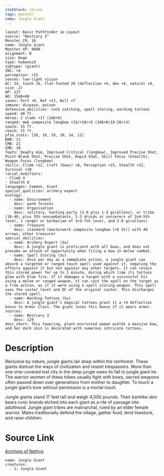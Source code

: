 ```yaml
---
statblock: inline
tags: monster
name: Jungle Giant
---
```

```statblock
layout: Basic Pathfinder 1e Layout
source: "Bestiary 3"
Monster_CR: 10
name: Jungle Giant
Monster_XP: 9600
alignment: N
size: Huge
type: humanoid
subtype: (giant)
INI: +4
perception: +15
senses: low-light vision
AC: 24, touch 16, flat-footed 20 (deflection +4, dex +4, natural +8, size -2)
HP: 127
HD: 15d8+60
saves: Fort +9, Ref +13, Will +7
immune: disease, poison
defensive_abilities: rock catching, spell storing, warding tattoos
speed: 40 ft.
melee: 2 slams +17 (2d6+8)
ranged: mwk composite longbow +15/+10/+5 (3d6+8/19-20/×3)
space: 15 ft.
reach: 15 ft.
pf1e_stats: [26, 19, 19, 10, 14, 11]
BAB: 11
CMB: 21
CMD: 39
feats: Deadly Aim, Improved Critical (longbow), Improved Precise Shot, Point-Blank Shot, Precise Shot, Rapid Shot, Skill Focus (Stealth), Weapon Focus (longbow)
skills: Climb +12, Craft (bows) +8, Perception +15, Stealth +12, Survival +10
racial_modifiers:
- Climb 4
- Stealth 8
languages: Common, Giant
special_qualities: archery expert
ecology:
  - name: Environment
    desc: warm forests
  - name: Organisation
    desc: solitary, hunting party (2-9 plus 1-3 girallons), or tribe (10-40, plus 35% noncombatants, 1-3 druids or sorcerers of 2nd-5th level, 1 ranger or barbarian of 3rd-7th level, and 2-8 girallons)
  - name: Treasure
    desc: standard (masterwork composite longbow [+8 Str] with 40 arrows, other treasure)
special_abilities:
  - name: Archery Expert (Su)
    desc: A jungle giant is proficient with all bows, and does not provoke an attack of opportunity when firing a bow in melee combat.
  - name: Spell Storing (Su)
    desc: Once per day as a immediate action, a jungle giant can absorb a targeted or ranged touch spell used against it, negating the effects against it but not against any other targets. It can retain this stored power for up to 1 minute, during which time its tattoos glow with blue fire. If it damages a target with a successful hit using a melee or ranged weapon, it can cast the spell on the target as a free action, as if it were using a spell storing weapon. This spell uses the caster level and DC of the original caster. This discharges the stored spell.
  - name: Warding Tattoos (Su)
    desc: A jungle giant’s magical tattoos grant it a +4 deflection bonus to Armor Class. The giant loses this bonus if it wears armor.
sources:
  - name: Bestiary 3
    desc: 129
desc_short: This towering, plant-encrusted woman wields a massive bow, and her dark skin is decorated with numerous intricate tattoos.
```
# Description
Reclusive by nature, jungle giants lair deep within the rainforest. These giants distrust the ways of civilization and resent trespassers. More than one vine-covered lost city in the deep jungle owes its fall to jungle giant ire. The warrior-women of these tribes usually fight with bows, sacred weapons often passed down over generations from mother to daughter. To touch a jungle giant’s bow without permission is a mortal insult.

Jungle giants stand 17 feet tall and weigh 4,000 pounds. Their barklike skin bears runic brands etched into each giant as a rite of passage into adulthood. Jungle giant tribes are matriarchal, ruled by an elder female warrior. Males traditionally defend the village, gather food, tend livestock, and raise children.
# Source Link
[Archives of Nethys](https://aonprd.com/MonsterDisplay.aspx?ItemName=Jungle%20Giant)
```encounter-table
name: Jungle Giant
creatures:
  - 1: Jungle Giant
```
